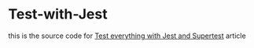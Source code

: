 ﻿# Test-with-Jest 
 
 this is the source code for [Test everything with Jest and Supertest](https://ooeid-omar.medium.com/) article


